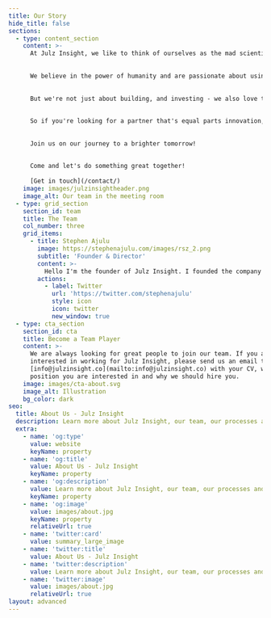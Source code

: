 ```yaml
---
title: Our Story
hide_title: false
sections:
  - type: content_section
    content: >-
      At Julz Insight, we like to think of ourselves as the mad scientists of the tech world. We're constantly cooking up innovative and impactful products, brands, and solutions that will shape the future and make the world a better place. But don't worry, we're not the type to accidentally create a giant mutant lizard (unless it's for a really good cause).
      
      
      We believe in the power of humanity and are passionate about using our skills for good. That's why we also offer top-notch IT services to help businesses thrive and make a difference in their respective industries. And if you're a startup with big ideas and an even bigger heart, we might just pick you up on our journey.
      
      
      But we're not just about building, and investing - we also love to research and finding solutions to the problems faced by our world today. From environmental challenges to social justice issues, we're constantly on the lookout for ways to make a positive impact.
      
      
      So if you're looking for a partner that's equal parts innovation, creativity, and passion, look no further than Julz Insight. We may be a little unconventional, but we're always up for a good challenge. 
      
      
      Join us on our journey to a brighter tomorrow!
      
      
      Come and let's do something great together!
      
      [Get in touch](/contact/)
    image: images/julzinsightheader.png
    image_alt: Our team in the meeting room
  - type: grid_section
    section_id: team
    title: The Team
    col_number: three
    grid_items:
      - title: Stephen Ajulu
        image: https://stephenajulu.com/images/rsz_2.png
        subtitle: 'Founder & Director'
        content: >-
          Hello I'm the founder of Julz Insight. I founded the company with the ultimate goal of crafting impactful products, brands and solutions. It's nice to                       meet you.
        actions:
          - label: Twitter
            url: 'https://twitter.com/stephenajulu'
            style: icon
            icon: twitter
            new_window: true
  - type: cta_section
    section_id: cta
    title: Become a Team Player
    content: >-
      We are always looking for great people to join our team. If you are
      interested in working for Julz Insight, please send us an email to
      [info@julzinsight.co](mailto:info@julzinsight.co) with your CV, which
      position you are interested in and why we should hire you.
    image: images/cta-about.svg
    image_alt: Illustration
    bg_color: dark
seo:
  title: About Us - Julz Insight
  description: Learn more about Julz Insight, our team, our processes and more
  extra:
    - name: 'og:type'
      value: website
      keyName: property
    - name: 'og:title'
      value: About Us - Julz Insight
      keyName: property
    - name: 'og:description'
      value: Learn more about Julz Insight, our team, our processes and more
      keyName: property
    - name: 'og:image'
      value: images/about.jpg
      keyName: property
      relativeUrl: true
    - name: 'twitter:card'
      value: summary_large_image
    - name: 'twitter:title'
      value: About Us - Julz Insight
    - name: 'twitter:description'
      value: Learn more about Julz Insight, our team, our processes and more
    - name: 'twitter:image'
      value: images/about.jpg
      relativeUrl: true
layout: advanced
---
```

